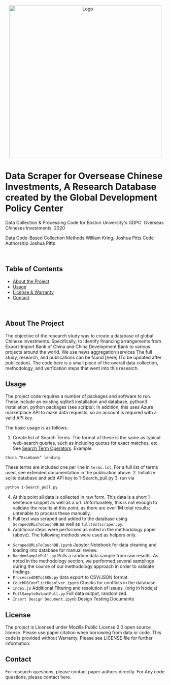 
<br />
<p align="center">
  <a href="https://www.bu.edu/gdp/">
    <img src="http://www.bu.edu/gdp/files/2020/05/GDPC_external-Logo.No_Background.png" alt="Logo" width="480"/>
  </a>
</p>

# Data Scraper for Oversease Chinese Investments, A Research Database created by the Global Development Policy Center

Data Collection &amp; Processing Code for Boston University's GDPC' Overseas Chineses Investments, 2020

Data Code-Based Collection Methods William Kring, Joshua Pitts
Code Authorship Joshua Pitts


<br/>

## Table of Contents
* [About the Project](#about-the-project)
* [Usage](#usage)
* [License & Warranty](#license)
* [Contact](#contact)


<br/>

## About The Project
The objective of the research study was to create a database of global Chinese investments. Specifically, to identify financing arrangements from Export-Import Bank of China and China
Development Bank to various projects around the world. We use news aggregation services
The full study, research, and publications can be found [here] (To be updated after publication). The code here is a small piece of the overall data collection, methodology, and verfication steps that went into this research.

## Usage
The project code requires a number of packages and software to run. These include an existing sqlite3 installation and database, python3 installation, python packages (see scripts). In addition, this uses Azure marketplace API to make data requests, so an account
is required with a valid API key.


The basic usage is as follows.
1. Create list of Search Terms. The format of these is the same as typical web-search queries, such as including quotes for exact matches, etc. See [Search Term Operators](https://support.google.com/websearch/answer/2466433). Example:
```text
China “Eximbank” lending
```
These terms are included one per line in ``terms.lst``. For a full list of terms used, see extended documentation in the publication above.
2. Initialize sqlite database and add API key to 1-Search_pull.py
3. run via
```bash
python 1-Search_pull.py
````
4. At this point all data is collected in raw form. This data is a short 1-sentence snippet as well as a url. Unfortunately, this is not enough to validate the results at this point, as there are over 1M total results; untenable to process these manually.
5. Full text was scraped and added to the database using ``ScrapedURLsToCouchDB`` as well as ``fulltextscraper.py``.
6. Additional steps were performed as noted in the methodology paper (above). The following methods were used as helpers only.
  * ``ScrapedURLsToCouchDB.ipynb`` Jupyter Notebook for data cleaning and loading into database for manual review.
  * ``RandomSamplePull.py`` Pulls a random data sample from raw results. As noted in the
  methodology section, we performed several samplings during the course of our methodology
  approach in order to validate findings.
  * ``ProcessedDBToJSON.py`` data export to CSV/JSON format.
  * ``CouchDBConflictResolver.ipynb`` Checks for conflicts in the database.
  * ``index.js`` Additional Filtering and resolution of issues. (orig in Nodejs)
  * ``FullSampleOutputPull.py`` Full data output, randomized.
  * ``Insert Design Document.ipynb`` Design Testing Documents

## License
The project is Licensed under Mozilla Public License 2.0 open source license. Please
use paper citation when borrowing from data or code. This code is provided without Warranty. Please see LICENSE file for further information.

## Contact
For research questions, please contact paper authors directly. For Any code questions, please contact here.
